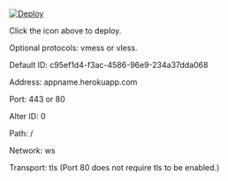 [![Deploy](https://www.herokucdn.com/deploy/button.png)](https://dashboard.heroku.com/new?template=https://github.com/yeahwu/xray-heroku)

Click the icon above to deploy.

Optional protocols: vmess or vless.

Default ID: c95ef1d4-f3ac-4586-96e9-234a37dda068

Address: appname.herokuapp.com

Port: 443 or 80

Alter ID: 0

Path: /

Network: ws

Transport: tls (Port 80 does not require tls to be enabled.)


